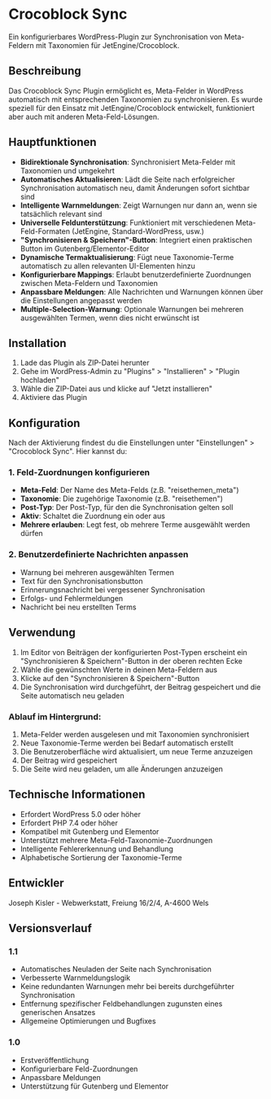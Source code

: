 # Crocoblock Sync

Ein konfigurierbares WordPress-Plugin zur Synchronisation von Meta-Feldern mit Taxonomien für JetEngine/Crocoblock.

## Beschreibung

Das Crocoblock Sync Plugin ermöglicht es, Meta-Felder in WordPress automatisch mit entsprechenden Taxonomien zu synchronisieren. Es wurde speziell für den Einsatz mit JetEngine/Crocoblock entwickelt, funktioniert aber auch mit anderen Meta-Feld-Lösungen.

## Hauptfunktionen

- **Bidirektionale Synchronisation**: Synchronisiert Meta-Felder mit Taxonomien und umgekehrt
- **Automatisches Aktualisieren**: Lädt die Seite nach erfolgreicher Synchronisation automatisch neu, damit Änderungen sofort sichtbar sind
- **Intelligente Warnmeldungen**: Zeigt Warnungen nur dann an, wenn sie tatsächlich relevant sind
- **Universelle Feldunterstützung**: Funktioniert mit verschiedenen Meta-Feld-Formaten (JetEngine, Standard-WordPress, usw.)
- **"Synchronisieren & Speichern"-Button**: Integriert einen praktischen Button im Gutenberg/Elementor-Editor
- **Dynamische Termaktualisierung**: Fügt neue Taxonomie-Terme automatisch zu allen relevanten UI-Elementen hinzu
- **Konfigurierbare Mappings**: Erlaubt benutzerdefinierte Zuordnungen zwischen Meta-Feldern und Taxonomien
- **Anpassbare Meldungen**: Alle Nachrichten und Warnungen können über die Einstellungen angepasst werden
- **Multiple-Selection-Warnung**: Optionale Warnungen bei mehreren ausgewählten Termen, wenn dies nicht erwünscht ist

## Installation

1. Lade das Plugin als ZIP-Datei herunter
2. Gehe im WordPress-Admin zu "Plugins" > "Installieren" > "Plugin hochladen"
3. Wähle die ZIP-Datei aus und klicke auf "Jetzt installieren"
4. Aktiviere das Plugin

## Konfiguration

Nach der Aktivierung findest du die Einstellungen unter "Einstellungen" > "Crocoblock Sync". Hier kannst du:

### 1. Feld-Zuordnungen konfigurieren

- **Meta-Feld**: Der Name des Meta-Felds (z.B. "reisethemen_meta")
- **Taxonomie**: Die zugehörige Taxonomie (z.B. "reisethemen")
- **Post-Typ**: Der Post-Typ, für den die Synchronisation gelten soll
- **Aktiv**: Schaltet die Zuordnung ein oder aus
- **Mehrere erlauben**: Legt fest, ob mehrere Terme ausgewählt werden dürfen

### 2. Benutzerdefinierte Nachrichten anpassen

- Warnung bei mehreren ausgewählten Termen
- Text für den Synchronisationsbutton
- Erinnerungsnachricht bei vergessener Synchronisation
- Erfolgs- und Fehlermeldungen
- Nachricht bei neu erstellten Terms

## Verwendung

1. Im Editor von Beiträgen der konfigurierten Post-Typen erscheint ein "Synchronisieren & Speichern"-Button in der oberen rechten Ecke
2. Wähle die gewünschten Werte in deinen Meta-Feldern aus
3. Klicke auf den "Synchronisieren & Speichern"-Button
4. Die Synchronisation wird durchgeführt, der Beitrag gespeichert und die Seite automatisch neu geladen

### Ablauf im Hintergrund:

1. Meta-Felder werden ausgelesen und mit Taxonomien synchronisiert
2. Neue Taxonomie-Terme werden bei Bedarf automatisch erstellt
3. Die Benutzeroberfläche wird aktualisiert, um neue Terme anzuzeigen
4. Der Beitrag wird gespeichert
5. Die Seite wird neu geladen, um alle Änderungen anzuzeigen

## Technische Informationen

- Erfordert WordPress 5.0 oder höher
- Erfordert PHP 7.4 oder höher
- Kompatibel mit Gutenberg und Elementor
- Unterstützt mehrere Meta-Feld-Taxonomie-Zuordnungen
- Intelligente Fehlererkennung und Behandlung
- Alphabetische Sortierung der Taxonomie-Terme

## Entwickler

Joseph Kisler - Webwerkstatt, Freiung 16/2/4, A-4600 Wels

## Versionsverlauf

### 1.1
- Automatisches Neuladen der Seite nach Synchronisation
- Verbesserte Warnmeldungslogik
- Keine redundanten Warnungen mehr bei bereits durchgeführter Synchronisation
- Entfernung spezifischer Feldbehandlungen zugunsten eines generischen Ansatzes
- Allgemeine Optimierungen und Bugfixes

### 1.0
- Erstveröffentlichung
- Konfigurierbare Feld-Zuordnungen
- Anpassbare Meldungen
- Unterstützung für Gutenberg und Elementor